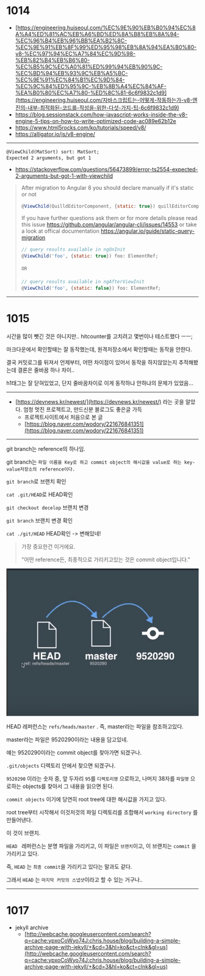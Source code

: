 # 1014

- [https://engineering.huiseoul.com/%EC%9E%90%EB%B0%94%EC%8A%A4%ED%81%AC%EB%A6%BD%ED%8A%B8%EB%8A%94-%EC%96%B4%EB%96%BB%EA%B2%8C-%EC%9E%91%EB%8F%99%ED%95%98%EB%8A%94%EA%B0%80-v8-%EC%97%94%EC%A7%84%EC%9D%98-%EB%82%B4%EB%B6%80-%EC%B5%9C%EC%A0%81%ED%99%94%EB%90%9C-%EC%BD%94%EB%93%9C%EB%A5%BC-%EC%9E%91%EC%84%B1%EC%9D%84-%EC%9C%84%ED%95%9C-%EB%8B%A4%EC%84%AF-%EA%B0%80%EC%A7%80-%ED%8C%81-6c6f9832c1d9](https://engineering.huiseoul.com/자바스크립트는-어떻게-작동하는가-v8-엔진의-내부-최적화된-코드를-작성을-위한-다섯-가지-팁-6c6f9832c1d9)
- https://blog.sessionstack.com/how-javascript-works-inside-the-v8-engine-5-tips-on-how-to-write-optimized-code-ac089e62b12e
- https://www.html5rocks.com/ko/tutorials/speed/v8/
- https://alligator.io/js/v8-engine/

---

```
@ViewChild(MatSort) sort: MatSort;
Expected 2 arguments, but got 1
```

- https://stackoverflow.com/questions/56473899/error-ts2554-expected-2-arguments-but-got-1-with-viewchild

> After migration to Angular 8 you should declare manually if it's static or not
>
> ```js
> @ViewChild(QuilldEditorComponent, {static: true}) quillEditorComponentInstance;
> ```
>
> If you have further questions ask them or for more details please read this issue https://github.com/angular/angular-cli/issues/14553 or take a look at offical documentation https://angular.io/guide/static-query-migration
>
> ```js
> // query results available in ngOnInit
> @ViewChild('foo', {static: true}) foo: ElementRef; 
> 
> OR
> 
> // query results available in ngAfterViewInit
> @ViewChild('foo', {static: false}) foo: ElementRef;
> ```



---

# 1015

시간을 많이 뺏긴 것은 아니지만.. hitcounter를 고치려고 몇번이나 테스트했다 ㅡㅡ;

마크다운에서 확인할때는 잘 동작했는데, 원격저장소에서 확인할때는 동작을 안한다.

결국 커밋로그를 뒤져서 언제부터, 어떤 차이점이 있어서 동작을 하지않았는지 추적해봤는데 결론은 줄바꿈 하나 차이..

h1태그는 잘 닫혀있었고, 단지 줄바꿈차이로 이게 동작하냐 안하냐의 문제가 있었음...

---

- [https://devnews.kr/newest/](https://devnews.kr/newest/) 라는 곳을 알았다. 엄청 멋진 프로젝트고, 만드신분 블로그도 좋은글 가득
  - 프로젝트사이트에서 처음으로 본 글
  - [https://blog.naver.com/wodory/221676841351](https://blog.naver.com/wodory/221676841351)



---

git branch는 reference의 하나임.

git branch는 `파일 이름을 Key로 하고 commit object의 해시값을 value로 하는 key-value저장소의 reference이다.`



`git branch`로 브랜치 확인

`cat .git/HEAD`로 HEAD확인

`git checkout decelop` 브랜치 변경

`git branch` 브랜치 변경 확인

`cat ./git/HEAD` HEAD확인 -> 변해있네!



> 가장 중요한건 이거에요.
>
> "어떤 reference든, 최종적으로 가리키고있는 것은 commit object입니다."



![branch1](../pic/branch1.png)

HEAD 레퍼런스는 `refs/heads/master` .  즉, master라는 파일을 참조하고있다.

master라는 파일은 9520290이라는 내용을 담고있네.

얘는 9520290이라는 commit object를 찾아가면 되겠구나.

`.git/objects` 디렉토리 안에서 찾으면 되겠구나.

`9520290` 이라는 숫자 중, 앞 두자리 `95`를 `디렉토리명` 으로하고, 나머지 38자를 `파일명` 으로하는 objects를 찾아서 그 내용을 읽으면 된다.

`commit objects` 이기에 당연히 root tree에 대한 해시값을 가지고 있다.

root tree부터 시작해서 이것저것의 파일 디렉토리를 조합해서 `working directory` 를 만들어낸다.

이 것이 브랜치.

`HEAD ` 레퍼런스는 분명 파일을 가리키고, 이 파일은 `브랜치`이고, 이 브랜치는 `commit` 을 가리키고 있다.

즉, `HEAD` 는 `최종 commit`을 가리키고 있다는 말과도 같다.

그래서 `HEAD` 는 `마지막 커밋의 스냅샷`이라고 할 수 있는 거구나..



---

# 1017

- jekyll archive
  - [http://webcache.googleusercontent.com/search?q=cache:ypxoCoWyo74J:chris.house/blog/building-a-simple-archive-page-with-jekyll/+&cd=3&hl=ko&ct=clnk&gl=us](http://webcache.googleusercontent.com/search?q=cache:ypxoCoWyo74J:chris.house/blog/building-a-simple-archive-page-with-jekyll/+&cd=3&hl=ko&ct=clnk&gl=us)